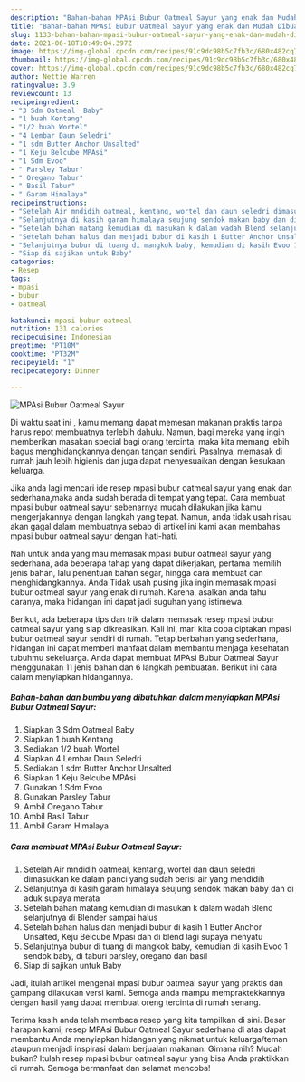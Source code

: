 ```yaml
---
description: "Bahan-bahan MPAsi Bubur Oatmeal Sayur yang enak dan Mudah Dibuat"
title: "Bahan-bahan MPAsi Bubur Oatmeal Sayur yang enak dan Mudah Dibuat"
slug: 1133-bahan-bahan-mpasi-bubur-oatmeal-sayur-yang-enak-dan-mudah-dibuat
date: 2021-06-18T10:49:04.397Z
image: https://img-global.cpcdn.com/recipes/91c9dc98b5c7fb3c/680x482cq70/mpasi-bubur-oatmeal-sayur-foto-resep-utama.jpg
thumbnail: https://img-global.cpcdn.com/recipes/91c9dc98b5c7fb3c/680x482cq70/mpasi-bubur-oatmeal-sayur-foto-resep-utama.jpg
cover: https://img-global.cpcdn.com/recipes/91c9dc98b5c7fb3c/680x482cq70/mpasi-bubur-oatmeal-sayur-foto-resep-utama.jpg
author: Nettie Warren
ratingvalue: 3.9
reviewcount: 13
recipeingredient:
- "3 Sdm Oatmeal  Baby"
- "1 buah Kentang"
- "1/2 buah Wortel"
- "4 Lembar Daun Seledri"
- "1 sdm Butter Anchor Unsalted"
- "1 Keju Belcube MPAsi"
- "1 Sdm Evoo"
- " Parsley Tabur"
- " Oregano Tabur"
- " Basil Tabur"
- " Garam Himalaya"
recipeinstructions:
- "Setelah Air mndidih oatmeal, kentang, wortel dan daun seledri dimasukkan ke dalam panci yang sudah berisi air yang mendidih"
- "Selanjutnya di kasih garam himalaya seujung sendok makan baby dan di aduk supaya merata"
- "Setelah bahan matang kemudian di masukan k dalam wadah Blend selanjutnya di Blender sampai halus"
- "Setelah bahan halus dan menjadi bubur di kasih 1 Butter Anchor Unsalted, Keju Belcube Mpasi dan di blend lagi supaya menyatu"
- "Selanjutnya bubur di tuang di mangkok baby, kemudian di kasih Evoo 1 sendok baby, di taburi parsley, oregano dan basil"
- "Siap di sajikan untuk Baby"
categories:
- Resep
tags:
- mpasi
- bubur
- oatmeal

katakunci: mpasi bubur oatmeal 
nutrition: 131 calories
recipecuisine: Indonesian
preptime: "PT10M"
cooktime: "PT32M"
recipeyield: "1"
recipecategory: Dinner

---
```



![MPAsi Bubur Oatmeal Sayur](https://img-global.cpcdn.com/recipes/91c9dc98b5c7fb3c/680x482cq70/mpasi-bubur-oatmeal-sayur-foto-resep-utama.jpg)

Di waktu  saat ini , kamu memang dapat memesan makanan praktis tanpa harus repot membuatnya terlebih dahulu. Namun, bagi mereka yang ingin memberikan masakan special bagi orang tercinta, maka kita memang lebih bagus menghidangkannya dengan tangan sendiri. Pasalnya, memasak di rumah jauh lebih higienis dan juga dapat menyesuaikan dengan kesukaan keluarga.

Jika anda lagi mencari ide resep mpasi bubur oatmeal sayur yang enak dan sederhana,maka anda sudah berada di tempat yang tepat. Cara membuat mpasi bubur oatmeal sayur  sebenarnya mudah dilakukan jika kamu mengerjakannya dengan langkah yang tepat. Namun, anda tidak usah risau akan gagal dalam membuatnya 
sebab di artikel ini kami akan membahas mpasi bubur oatmeal sayur dengan hati-hati.  



Nah untuk anda yang mau memasak mpasi bubur oatmeal sayur yang sederhana, ada beberapa tahap yang dapat dikerjakan, pertama memilih jenis bahan, lalu penentuan bahan segar, hingga cara membuat dan menghidangkannya. Anda Tidak usah pusing jika ingin memasak mpasi bubur oatmeal sayur yang enak di rumah. Karena, asalkan anda  tahu caranya, maka hidangan ini dapat jadi suguhan yang istimewa.

Berikut, ada beberapa tips dan trik dalam memasak resep mpasi bubur oatmeal sayur yang siap dikreasikan. Kali ini, mari kita coba ciptakan mpasi bubur oatmeal sayur sendiri di rumah. Tetap berbahan yang sederhana, hidangan ini dapat memberi manfaat dalam membantu menjaga kesehatan tubuhmu sekeluarga. Anda dapat membuat MPAsi Bubur Oatmeal Sayur menggunakan 11 jenis bahan dan 6 langkah pembuatan. Berikut ini cara dalam menyiapkan hidangannya.

<!--inarticleads1-->

##### Bahan-bahan dan bumbu yang dibutuhkan dalam menyiapkan MPAsi Bubur Oatmeal Sayur:

1. Siapkan 3 Sdm Oatmeal  Baby
1. Siapkan 1 buah Kentang
1. Sediakan 1/2 buah Wortel
1. Siapkan 4 Lembar Daun Seledri
1. Sediakan 1 sdm Butter Anchor Unsalted
1. Siapkan 1 Keju Belcube MPAsi
1. Gunakan 1 Sdm Evoo
1. Gunakan  Parsley Tabur
1. Ambil  Oregano Tabur
1. Ambil  Basil Tabur
1. Ambil  Garam Himalaya




<!--inarticleads2-->

##### Cara membuat MPAsi Bubur Oatmeal Sayur:

1. Setelah Air mndidih oatmeal, kentang, wortel dan daun seledri dimasukkan ke dalam panci yang sudah berisi air yang mendidih
1. Selanjutnya di kasih garam himalaya seujung sendok makan baby dan di aduk supaya merata
1. Setelah bahan matang kemudian di masukan k dalam wadah Blend selanjutnya di Blender sampai halus
1. Setelah bahan halus dan menjadi bubur di kasih 1 Butter Anchor Unsalted, Keju Belcube Mpasi dan di blend lagi supaya menyatu
1. Selanjutnya bubur di tuang di mangkok baby, kemudian di kasih Evoo 1 sendok baby, di taburi parsley, oregano dan basil
1. Siap di sajikan untuk Baby




Jadi, itulah artikel mengenai  mpasi bubur oatmeal sayur  yang praktis dan gampang dilakukan versi kami. Semoga anda mampu mempraktekkannya dengan hasil yang dapat membuat oreng tercinta di rumah senang. 

Terima kasih anda telah membaca resep yang kita tampilkan di sini. Besar harapan kami, resep  MPAsi Bubur Oatmeal Sayur sederhana di atas dapat membantu Anda menyiapkan hidangan yang nikmat untuk keluarga/teman ataupun menjadi inspirasi dalam berjualan makanan. Gimana nih? Mudah bukan? Itulah resep mpasi bubur oatmeal sayur yang bisa Anda praktikkan di rumah. Semoga bermanfaat dan selamat mencoba!

